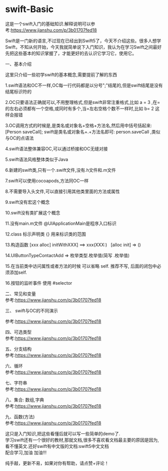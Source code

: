# swift-Basic
这是一个swift入门的基础知识.解释说明可以参考:https://www.jianshu.com/p/3b01707fed18

Swift是一门新的语言,不过现在已经出到Swift5了，今天不介绍这些。很多人想学Swift，不知从何开始，今天我就简单说下入门知识，我认为在学习Swift之间最好先把这些基本的知识掌握了，才能更好的去认识它学习它，使用它。

一、基本介绍

这里只介绍一些初学swift的基本概念,需要提前了解的东西

1.swift语法和OC不一样,OC每一行代码都是以分号";"结尾的,但是swift结尾是没有结尾标识符的   

2.OC只要语法正确就可以,不用整理格式,但是swift非常注重格式,比如 a = 3 ,在=的左右必须都有一个空格,或同时有多个,当=左右空格个数不一样时,比如 b= 2 这样会报错  

3.OC调用方式的时候是,是类名或对象名+空格+方法名,然后用中括号括起来:[Person saveCall]; swift是类名或对象名+.+方法名即可: person.saveCall ,类似与OC的点语法  

4.swift语法整体兼容OC,可以通过桥接和OC无缝对接  

5.swift语法风格整体类似于Java 

6.新建的swift类,只有一个.swift文件,没有.h文件和.m文件   

7.swift可以使用cocoapods,方法同OC一样   

8.不需要导入头文件,可以直接引用其他类里面的方法或属性   

9.swift没有宏这个概念   

10.swift没有类扩展这个概念  

11.没有main.m文件 @UIApplicationMain是程序入口标识   

12.class 标示声明类 {} 用来标识类的范围    

13.构造函数 [xxx alloc] initWithXXX] ==> xxx(XXX:)   [alloc init] => ()   

14.UIButtonTypeContactAdd => 枚举类型.枚举值(简写 .枚举值)   

15.在当前类中访问属性或者方法的时候 可以省略 self. 推荐不写, 后面的闭包中必须添加self.   

16.按钮的监听事件 使用 #selector   

二、常见和变量  
参考:https://www.jianshu.com/p/3b01707fed18  

三、 swift与OC的不同演示 

参考:https://www.jianshu.com/p/3b01707fed18     

四、可选类型  
参考:https://www.jianshu.com/p/3b01707fed18  

五、分支结构   
参考:https://www.jianshu.com/p/3b01707fed18  

六、循环   
参考:https://www.jianshu.com/p/3b01707fed18  

七、字符串  
参考:https://www.jianshu.com/p/3b01707fed18  

八、集合: 数组,字典  
参考:https://www.jianshu.com/p/3b01707fed18  

九、函数(方法)  
参考:https://www.jianshu.com/p/3b01707fed18  

这只是入门知识,把这些看懂后就可以写一些简单的demo了.   
学习swift还有一个很好的教材,那就文档,很多不喜欢看文档最主要的原因是因为,看不懂英文.还好swift有中文版的文档:swift5中文文档   
配合学习,加油 加油!!!   



纯手敲，更新不易，如果对你有帮助，请点赞+评论！





